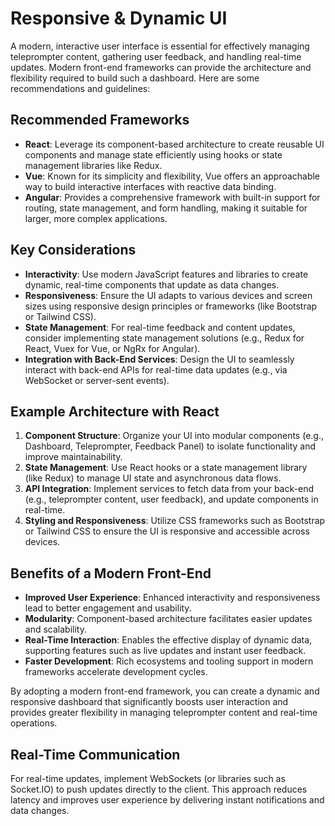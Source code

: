 # Responsive & Dynamic UI

A modern, interactive user interface is essential for effectively managing teleprompter content, gathering user feedback, and handling real-time updates. Modern front-end frameworks can provide the architecture and flexibility required to build such a dashboard. Here are some recommendations and guidelines:

## Recommended Frameworks
- **React**: Leverage its component-based architecture to create reusable UI components and manage state efficiently using hooks or state management libraries like Redux.
- **Vue**: Known for its simplicity and flexibility, Vue offers an approachable way to build interactive interfaces with reactive data binding.
- **Angular**: Provides a comprehensive framework with built-in support for routing, state management, and form handling, making it suitable for larger, more complex applications.

## Key Considerations
- **Interactivity**: Use modern JavaScript features and libraries to create dynamic, real-time components that update as data changes.
- **Responsiveness**: Ensure the UI adapts to various devices and screen sizes using responsive design principles or frameworks (like Bootstrap or Tailwind CSS).
- **State Management**: For real-time feedback and content updates, consider implementing state management solutions (e.g., Redux for React, Vuex for Vue, or NgRx for Angular).
- **Integration with Back-End Services**: Design the UI to seamlessly interact with back-end APIs for real-time data updates (e.g., via WebSocket or server-sent events).

## Example Architecture with React
1. **Component Structure**: Organize your UI into modular components (e.g., Dashboard, Teleprompter, Feedback Panel) to isolate functionality and improve maintainability.
2. **State Management**: Use React hooks or a state management library (like Redux) to manage UI state and asynchronous data flows.
3. **API Integration**: Implement services to fetch data from your back-end (e.g., teleprompter content, user feedback), and update components in real-time.
4. **Styling and Responsiveness**: Utilize CSS frameworks such as Bootstrap or Tailwind CSS to ensure the UI is responsive and accessible across devices.

## Benefits of a Modern Front-End
- **Improved User Experience**: Enhanced interactivity and responsiveness lead to better engagement and usability.
- **Modularity**: Component-based architecture facilitates easier updates and scalability.
- **Real-Time Interaction**: Enables the effective display of dynamic data, supporting features such as live updates and instant user feedback.
- **Faster Development**: Rich ecosystems and tooling support in modern frameworks accelerate development cycles.

By adopting a modern front-end framework, you can create a dynamic and responsive dashboard that significantly boosts user interaction and provides greater flexibility in managing teleprompter content and real-time operations.

## Real-Time Communication
For real-time updates, implement WebSockets (or libraries such as Socket.IO) to push updates directly to the client. This approach reduces latency and improves user experience by delivering instant notifications and data changes.
